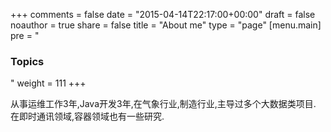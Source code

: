 +++
comments = false
date = "2015-04-14T22:17:00+00:00"
draft = false
noauthor = true
share = false
title = "About me"
type = "page"
[menu.main]
pre = "<h3>Topics</h3>"
weight = 111
+++

从事运维工作3年,Java开发3年,在气象行业,制造行业,主导过多个大数据类项目.
在即时通讯领域,容器领域也有一些研究.